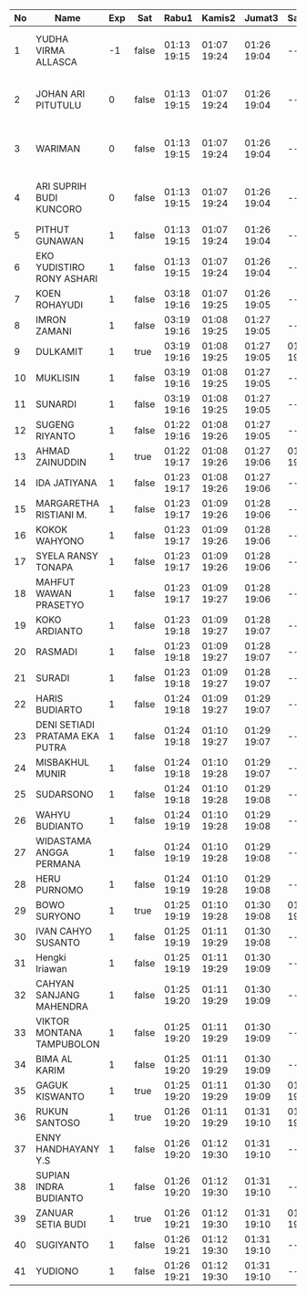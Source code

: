 | No | Name | Exp | Sat | Rabu1 | Kamis2 | Jumat3 | Sabtu4 | 6 |
|-----|-----|-----|-----|-----|-----|-----|-----|-----|
| 1 | YUDHA VIRMA ALLASCA | -1 | false | 01:13 19:15 | 01:07 19:24 | 01:26 19:04 | -- | error on login func |
| 2 | JOHAN ARI PITUTULU | 0 | false | 01:13 19:15 | 01:07 19:24 | 01:26 19:04 | -- | error on login func |
| 3 | WARIMAN | 0 | false | 01:13 19:15 | 01:07 19:24 | 01:26 19:04 | -- | error on login func |
| 4 | ARI SUPRIH BUDI KUNCORO | 0 | false | 01:13 19:15 | 01:07 19:24 | 01:26 19:04 | -- | error on login func |
| 5 | PITHUT GUNAWAN | 1 | false | 01:13 19:15 | 01:07 19:24 | 01:26 19:04 | -- | 01:20 - |
| 6 | EKO YUDISTIRO RONY ASHARI | 1 | false | 01:13 19:15 | 01:07 19:24 | 01:26 19:04 | -- | 01:21 - |
| 7 | KOEN ROHAYUDI | 1 | false | 03:18 19:16 | 01:07 19:25 | 01:26 19:05 | -- | 01:21 - |
| 8 | IMRON ZAMANI | 1 | false | 03:19 19:16 | 01:08 19:25 | 01:27 19:05 | -- | 01:21 - |
| 9 | DULKAMIT | 1 | true | 03:19 19:16 | 01:08 19:25 | 01:27 19:05 | 01:11 19:22 | 01:21 - |
| 10 | MUKLISIN | 1 | false | 03:19 19:16 | 01:08 19:25 | 01:27 19:05 | -- | 01:21 - |
| 11 | SUNARDI | 1 | false | 03:19 19:16 | 01:08 19:25 | 01:27 19:05 | -- | 01:21 - |
| 12 | SUGENG RIYANTO | 1 | false | 01:22 19:16 | 01:08 19:26 | 01:27 19:05 | -- | 01:21 - |
| 13 | AHMAD ZAINUDDIN | 1 | true | 01:22 19:17 | 01:08 19:26 | 01:27 19:06 | 01:11 19:22 | 01:22 - |
| 14 | IDA JATIYANA | 1 | false | 01:23 19:17 | 01:08 19:26 | 01:27 19:06 | -- | 01:22 - |
| 15 | MARGARETHA RISTIANI M. | 1 | false | 01:23 19:17 | 01:09 19:26 | 01:28 19:06 | -- | 01:22 - |
| 16 | KOKOK WAHYONO | 1 | false | 01:23 19:17 | 01:09 19:26 | 01:28 19:06 | -- | 01:22 - |
| 17 | SYELA RANSY TONAPA | 1 | false | 01:23 19:17 | 01:09 19:26 | 01:28 19:06 | -- | 01:22 - |
| 18 | MAHFUT WAWAN PRASETYO | 1 | false | 01:23 19:17 | 01:09 19:27 | 01:28 19:06 | -- | 01:22 - |
| 19 | KOKO ARDIANTO | 1 | false | 01:23 19:18 | 01:09 19:27 | 01:28 19:07 | -- | 01:22 - |
| 20 | RASMADI | 1 | false | 01:23 19:18 | 01:09 19:27 | 01:28 19:07 | -- | 01:23 - |
| 21 | SURADI | 1 | false | 01:23 19:18 | 01:09 19:27 | 01:28 19:07 | -- | 01:23 - |
| 22 | HARIS BUDIARTO | 1 | false | 01:24 19:18 | 01:09 19:27 | 01:29 19:07 | -- | 01:23 - |
| 23 | DENI SETIADI PRATAMA EKA PUTRA | 1 | false | 01:24 19:18 | 01:10 19:27 | 01:29 19:07 | -- | 01:23 - |
| 24 | MISBAKHUL MUNIR | 1 | false | 01:24 19:18 | 01:10 19:28 | 01:29 19:07 | -- | 01:23 - |
| 25 | SUDARSONO | 1 | false | 01:24 19:18 | 01:10 19:28 | 01:29 19:08 | -- | 01:23 - |
| 26 | WAHYU BUDIANTO | 1 | false | 01:24 19:19 | 01:10 19:28 | 01:29 19:08 | -- | 01:23 - |
| 27 | WIDASTAMA ANGGA PERMANA | 1 | false | 01:24 19:19 | 01:10 19:28 | 01:29 19:08 | -- | 01:24 - |
| 28 | HERU PURNOMO | 1 | false | 01:24 19:19 | 01:10 19:28 | 01:29 19:08 | -- | 01:24 - |
| 29 | BOWO SURYONO | 1 | true | 01:25 19:19 | 01:10 19:28 | 01:30 19:08 | 01:11 19:22 | 01:24 - |
| 30 | IVAN CAHYO SUSANTO | 1 | false | 01:25 19:19 | 01:11 19:29 | 01:30 19:08 | -- | 01:24 - |
| 31 | Hengki Iriawan | 1 | false | 01:25 19:19 | 01:11 19:29 | 01:30 19:09 | -- | 01:24 - |
| 32 | CAHYAN SANJANG MAHENDRA | 1 | false | 01:25 19:20 | 01:11 19:29 | 01:30 19:09 | -- | 01:24 - |
| 33 | VIKTOR MONTANA TAMPUBOLON | 1 | false | 01:25 19:20 | 01:11 19:29 | 01:30 19:09 | -- | 01:24 - |
| 34 | BIMA AL KARIM | 1 | false | 01:25 19:20 | 01:11 19:29 | 01:30 19:09 | -- | 01:25 - |
| 35 | GAGUK KISWANTO | 1 | true | 01:25 19:20 | 01:11 19:29 | 01:30 19:09 | 01:11 19:22 | 01:25 - |
| 36 | RUKUN SANTOSO | 1 | true | 01:26 19:20 | 01:11 19:29 | 01:31 19:10 | 01:11 19:22 | 01:25 - |
| 37 | ENNY HANDHAYANY Y.S | 1 | false | 01:26 19:20 | 01:12 19:30 | 01:31 19:10 | -- | 01:25 - |
| 38 | SUPIAN INDRA BUDIANTO | 1 | false | 01:26 19:20 | 01:12 19:30 | 01:31 19:10 | -- | 01:25 - |
| 39 | ZANUAR SETIA BUDI | 1 | true | 01:26 19:21 | 01:12 19:30 | 01:31 19:10 | 01:11 19:22 | 01:25 - |
| 40 | SUGIYANTO | 1 | false | 01:26 19:21 | 01:12 19:30 | 01:31 19:10 | -- | 01:25 - |
| 41 | YUDIONO | 1 | false | 01:26 19:21 | 01:12 19:30 | 01:31 19:10 | -- | 01:25 - |
